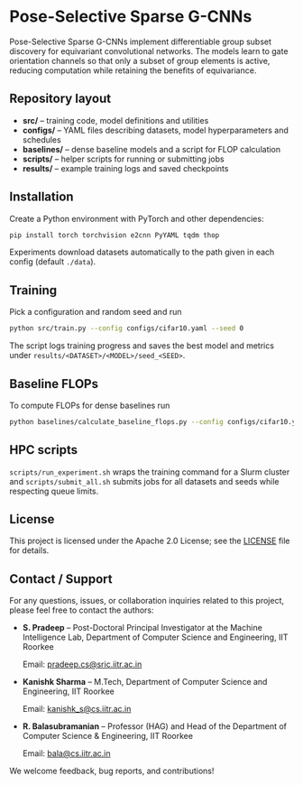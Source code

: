 # Pose-Selective Sparse G-CNNs

Pose-Selective Sparse G-CNNs implement differentiable group subset discovery for equivariant convolutional networks. The models learn to gate orientation channels so that only a subset of group elements is active, reducing computation while retaining the benefits of equivariance.

## Repository layout

- **src/** – training code, model definitions and utilities
- **configs/** – YAML files describing datasets, model hyperparameters and schedules
- **baselines/** – dense baseline models and a script for FLOP calculation
- **scripts/** – helper scripts for running or submitting jobs
- **results/** – example training logs and saved checkpoints

## Installation

Create a Python environment with PyTorch and other dependencies:

```bash
pip install torch torchvision e2cnn PyYAML tqdm thop
```

Experiments download datasets automatically to the path given in each config (default `./data`).

## Training

Pick a configuration and random seed and run

```bash
python src/train.py --config configs/cifar10.yaml --seed 0
```

The script logs training progress and saves the best model and metrics under `results/<DATASET>/<MODEL>/seed_<SEED>`.

## Baseline FLOPs

To compute FLOPs for dense baselines run

```bash
python baselines/calculate_baseline_flops.py --config configs/cifar10.yaml
```

## HPC scripts

`scripts/run_experiment.sh` wraps the training command for a Slurm cluster and `scripts/submit_all.sh` submits jobs for all datasets and seeds while respecting queue limits.

## License

This project is licensed under the Apache 2.0 License; see the [LICENSE](LICENSE) file for details.

## Contact / Support

For any questions, issues, or collaboration inquiries related to this project, please feel free to contact the authors:

- **S. Pradeep** – Post-Doctoral
  Principal Investigator at the Machine Intelligence Lab, Department of Computer
  Science and Engineering, IIT Roorkee
  
  Email: pradeep.cs@sric.iitr.ac.in

- **Kanishk Sharma** – M.Tech, Department of Computer Science and Engineering, IIT Roorkee
  
  Email: kanishk_s@cs.iitr.ac.in

- **R. Balasubramanian** – Professor (HAG) and Head of the Department of Computer Science & Engineering, IIT Roorkee
  
  Email: bala@cs.iitr.ac.in

We welcome feedback, bug reports, and contributions!
